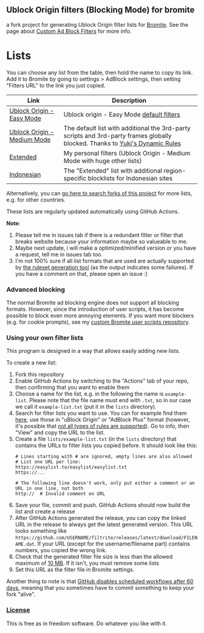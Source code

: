 ## Ublock Origin filters (Blocking Mode) for bromite
  a fork project for generating Ublock Origin filter lists for [Bromite](https://www.bromite.org/). See the page about [Custom Ad Block Filters](https://www.bromite.org/custom-filters) for more info.

# Lists
You can choose any list from the table, then hold the name to copy its link. Add it to Bromite by going to settings > AdBlock settings, then setting "Filters URL" to the link you just copied.

| Link | Description  |
| ------ | ------|
| [Ublock Origin - Easy Mode](https://github.com/vjrmy/UblockOrigin-BlockingMode/releases/latest/download/Ublock-Origin-Default.dat) | Ublock origin - Easy Mode [default filters](https://github.com/gorhill/uBlock/wiki/Blocking-mode) |
| [Ublock Origin - Medium Mode](https://github.com/vjrmy/UblockOrigin-BlockingMode/releases/latest/download/Ublock-Origin-Medium-mode.dat) | The default list with additional the 3rd-party scripts and 3rd-party frames globally blocked. Thanks to [Yuki's Dynamic Rules](https://github.com/Yuki2718/adblock) |
| [Extended](https://github.com/vjrmy/UblockOrigin-BlockingMode/releases/latest/download/Extended.dat) | My personal filters (Ublock Origin - Medium Mode with huge other lists) |
| [Indonesian](https://github.com/vjrmy/UblockOrigin-BlockingMode/releases/latest/download/Indonesian.dat) | The "Extended" list with additional region-specific blocklists for Indonesian sites |

Alternatively, you can [go here to search forks of this project](https://filterlists.010.one/) for more lists, e.g. for other countries.


These lists are regularly updated automatically using GitHub Actions.

**Note**: 
1. Please tell me in issues tab if there is a redundant filter or filter that breaks website because your information maybe so valueable to me.
2. Maybe next update, i will make a optimized/minified version or you have a request, tell me in issues tab too.
3. I'm not 100% sure if all list formats that are used are actually supported by [the ruleset generation tool](https://github.com/xarantolus/subresource_filter_tools) (as the output indicates some failures). If you have a comment on that, please open an issue :)

### Advanced blocking
The normal Bromite ad blocking engine does not support all blocking formats. However, since the introduction of user scripts, it has become possible to block even more annoying elements. If you want more blockers (e.g. for cookie prompts), see my [custom Bromite user scripts repository](https://github.com/xarantolus/bromite-userscripts/). 

### Using your own filter lists
This program is designed in a way that allows easily adding new lists.

To create a new list:

1. Fork this repository
2. Enable GitHub Actions by switching to the "Actions" tab of your repo, then confirming that you want to enable them
3. Choose a name for the list, e.g. in the following the name is `example-list`. Please note that the file name must end with `.txt`, so in our case we call it `example-list.txt` (put it in the `lists` directory).
4. Search for filter lists you want to use. You can for example find them [here](https://filterlists.com/), use those in "uBlock Origin" or "AdBlock Plus" format (however, it's possible that [not all types of rules are supported](https://github.com/bromite/bromite/wiki/AdBlocking)). Go to info, then "View" and copy the URL to the list.
5. Create a file `lists/example-list.txt` (in the `lists` directory) that contains the URLs to filter lists you copied before. It should look like this:
    ```
    # Lines starting with # are ignored, empty lines are also allowed
    # List one URL per line:
    https://easylist.to/easylist/easylist.txt
    https://...

    # The following line doesn't work, only put either a comment or an URL in one line, not both
    http://  # Invalid comment on URL
    ```
6. Save your file, commit and push. GitHub Actions should now build the list and create a release
7. After GitHub Actions generated the release, you can copy the linked URL in the release to always get the latest generated version. This URL looks something like `https://github.com/USERNAME/filtrite/releases/latest/download/FILENAME.dat`. If your URL (except for the username/filename part) contains numbers, you copied the wrong link.
8. Check that the generated filter file size is less than the allowed maximum of [10 MB](https://github.com/bromite/bromite/blob/c91167ff8d596565cc01e2631e2a813af4e1b1a0/build/patches/Bromite-AdBlockUpdaterService.patch#L1130-L1131). If it isn't, you must remove some lists
9. Set this URL as the filter file in Bromite settings.

Another thing to note is that [GitHub disables scheduled workflows after 60 days](https://docs.github.com/en/actions/managing-workflow-runs/disabling-and-enabling-a-workflow), meaning that you sometimes have to commit something to keep your fork "alive".


### [License](LICENSE)
This is free as in freedom software. Do whatever you like with it.
